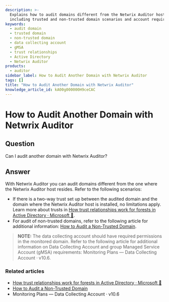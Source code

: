 ```yaml
---
description: >-
  Explains how to audit domains different from the Netwrix Auditor host domain,
  including trusted and non-trusted domain scenarios and account requirements.
keywords:
  - audit domain
  - trusted domain
  - non-trusted domain
  - data collecting account
  - gMSA
  - trust relationships
  - Active Directory
  - Netwrix Auditor
products:
  - auditor
sidebar_label: How to Audit Another Domain with Netwrix Auditor
tags: []
title: "How to Audit Another Domain with Netwrix Auditor"
knowledge_article_id: kA00g000000H9ceCAC
---
```


# How to Audit Another Domain with Netwrix Auditor

## Question

Can I audit another domain with Netwrix Auditor?

## Answer

With Netwrix Auditor you can audit domains different from the one where the Netwrix Auditor host resides. Refer to the following scenarios:

- If there is a two-way trust set up between the audited domain and the domain where the Netwrix Auditor host is installed, no limitations apply. Learn more about trusts in [How trust relationships work for forests in Active Directory ⸱ Microsoft 🤝](https://learn.microsoft.com/en-us/azure/active-directory-domain-services/concepts-forest-trust).
- For audit of non-trusted domains, refer to the following article for additional information: [How to Audit a Non-Trusted Domain](https://docs.netwrix.com/docs/kb/auditor/how-to-audit-a-non-trusted-domain).

> **NOTE:** The data collecting account should have required permissions in the monitored domain. Refer to the following article for additional information on Data Collecting Account and group Managed Service Account (gMSA) requirements: Monitoring Plans — Data Collecting Account ⸱ v10.6.

### Related articles

- [How trust relationships work for forests in Active Directory ⸱ Microsoft 🤝](https://learn.microsoft.com/en-us/azure/active-directory-domain-services/concepts-forest-trust)
- [How to Audit a Non-Trusted Domain](https://docs.netwrix.com/docs/kb/auditor/how-to-audit-a-non-trusted-domain)
- Monitoring Plans — Data Collecting Account ⸱ v10.6
